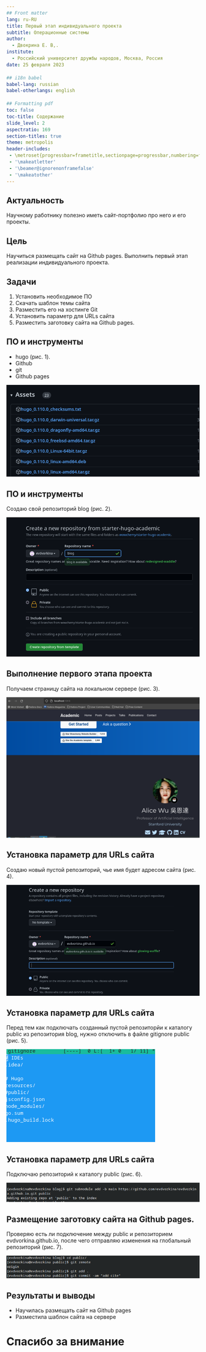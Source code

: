 ```yaml
---
## Front matter
lang: ru-RU
title: Первый этап индивидуального проекта
subtitle: Операционные системы
author:
  - Двокрина Е. В,.
institute:
  - Российский университет дружбы народов, Москва, Россия
date: 25 февраля 2023

## i18n babel
babel-lang: russian
babel-otherlangs: english

## Formatting pdf
toc: false
toc-title: Содержание
slide_level: 2
aspectratio: 169
section-titles: true
theme: metropolis
header-includes:
 - \metroset{progressbar=frametitle,sectionpage=progressbar,numbering=fraction}
 - '\makeatletter'
 - '\beamer@ignorenonframefalse'
 - '\makeatother'
---
```


## Актуальность

Научному работнику полезно иметь сайт-портфолио про него и его проекты.

## Цель

Научиться размещать сайт на Github pages. Выполнить первый этап реализации индивидуального проекта.

## Задачи

1. Установить необходимое ПО
2. Скачать шаблон темы сайта
3. Разместить его на хостинге Git
4. Установить параметр для URLs сайта
5. Разместить заготовку сайта на Github pages.


## ПО и инструменты

- hugo (рис. 1).
- Github
- git
- Github pages

![](image/1.png)

## ПО и инструменты

Создаю свой репозиторий blog (рис. 2).

![](image/5.png)
## Выполнение первого этапа проекта

Получаем страницу сайта на локальном сервере (рис. 3).

![](image/12.png)

## Установка параметр для URLs сайта

Создаю новый пустой репозиторий, чье имя будет адресом сайта (рис. 4).

![](image/13.png)

## Установка параметр для URLs сайта

Перед тем как подключать созданный пустой репозиторйи к каталогу public из репозитория blog, нужно отключить в файле gitignore publiс (рис. 5).

![](image/19.png)

## Установка параметр для URLs сайта

Подключаю репозиторий к каталогу public (рис. 6).

![](image/20.png)

## Размещение заготовку сайта на Github pages.

Проверяю есть ли подключение между public и репозиторием evdvorkina.github.io, после чего отправляю изменения на глобальный репозиторий (рис. 7).

![](image/22.png)


## Результаты и выводы

- Научилась размещать сайт на Github pages
- Разместила шаблон сайта на сервере

# Спасибо за внимание

